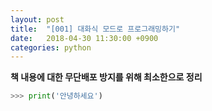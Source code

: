 ```yaml
---
layout: post
title:  "[001] 대화식 모드로 프로그래밍하기"
date:   2018-04-30 11:30:00 +0900
categories: python
---
```


**책 내용에 대한 무단배포 방지를 위해 최소한으로 정리**


```python
>>> print('안녕하세요')
```
